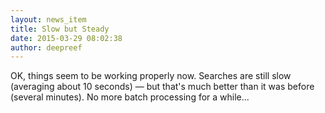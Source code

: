 ```yaml
---
layout: news_item
title: Slow but Steady
date: 2015-03-29 08:02:38
author: deepreef
---
```


OK, things seem to be working properly now.  Searches are still slow (averaging about 10 seconds) — but that's much better than it was before (several minutes). No more batch processing for a while...
